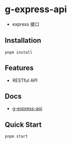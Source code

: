 # g-express-api

- express 接口

## Installation

```shell
pnpm install

```

## Features

- RESTful API

## Docs

- [g-express-api](https://github.com/lotosv2010/g-express-api/blob/v1.0/docs/index.md)

## Quick Start

```shell
pnpm start

```

